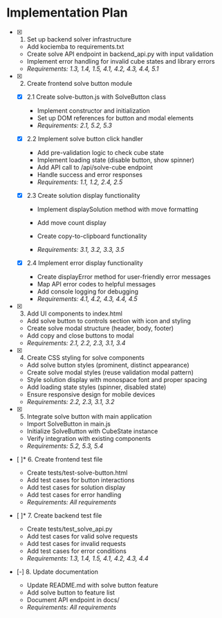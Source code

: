 # Implementation Plan

- [x] 1. Set up backend solver infrastructure





  - Add kociemba to requirements.txt
  - Create solve API endpoint in backend_api.py with input validation
  - Implement error handling for invalid cube states and library errors
  - _Requirements: 1.3, 1.4, 1.5, 4.1, 4.2, 4.3, 4.4, 5.1_

- [x] 2. Create frontend solve button module






  - [x] 2.1 Create solve-button.js with SolveButton class

    - Implement constructor and initialization
    - Set up DOM references for button and modal elements
    - _Requirements: 2.1, 5.2, 5.3_


  - [x] 2.2 Implement solve button click handler
    - Add pre-validation logic to check cube state
    - Implement loading state (disable button, show spinner)
    - Add API call to /api/solve-cube endpoint
    - Handle success and error responses
    - _Requirements: 1.1, 1.2, 2.4, 2.5_


  - [x] 2.3 Create solution display functionality
    - Implement displaySolution method with move formatting
    - Add move count display
    - Create copy-to-clipboard functionality

    - _Requirements: 3.1, 3.2, 3.3, 3.5_

  - [x] 2.4 Implement error display functionality
    - Create displayError method for user-friendly error messages
    - Map API error codes to helpful messages
    - Add console logging for debugging
    - _Requirements: 4.1, 4.2, 4.3, 4.4, 4.5_

- [x] 3. Add UI components to index.html





  - Add solve button to controls section with icon and styling
  - Create solve modal structure (header, body, footer)
  - Add copy and close buttons to modal
  - _Requirements: 2.1, 2.2, 2.3, 3.1, 3.4_

- [x] 4. Create CSS styling for solve components





  - Add solve button styles (prominent, distinct appearance)
  - Create solve modal styles (reuse validation modal pattern)
  - Style solution display with monospace font and proper spacing
  - Add loading state styles (spinner, disabled state)
  - Ensure responsive design for mobile devices
  - _Requirements: 2.2, 2.3, 3.1, 3.2_

- [x] 5. Integrate solve button with main application





  - Import SolveButton in main.js
  - Initialize SolveButton with CubeState instance
  - Verify integration with existing components
  - _Requirements: 5.2, 5.3, 5.4_

- [ ]* 6. Create frontend test file
  - Create tests/test-solve-button.html
  - Add test cases for button interactions
  - Add test cases for solution display
  - Add test cases for error handling
  - _Requirements: All requirements_

- [ ]* 7. Create backend test file
  - Create tests/test_solve_api.py
  - Add test cases for valid solve requests
  - Add test cases for invalid requests
  - Add test cases for error conditions
  - _Requirements: 1.3, 1.4, 1.5, 4.1, 4.2, 4.3, 4.4_

- [-] 8. Update documentation



  - Update README.md with solve button feature
  - Add solve button to feature list
  - Document API endpoint in docs/
  - _Requirements: All requirements_
